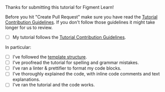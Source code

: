 Thanks for submitting this tutorial for Figment Learn!

Before you hit "Create Pull Request" make sure you have read the [Tutorial Contribution Guidelines](https://app.gitbook.com/@figment-learn/s/learn-docs/other/tutorial-guidelines). If you don't follow those guidelines it might take longer for us to review.

- [ ] My tutorial follows the [Tutorial Contribution Guidelines](https://app.gitbook.com/@figment-learn/s/learn-docs/other/tutorial-guidelines).

In particular:

- [ ] I've followed the [template structure](Structure).
- [ ] I've proofread the tutorial for spelling and grammar mistakes.
- [ ] I've ran a linter & prettifier to format my code blocks.
- [ ] I've thoroughly explained the code, with inline code comments and text explanations.
- [ ] I've ran the tutorial and the code works.

